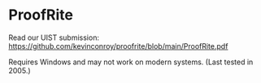 # ProofRite

Read our UIST submission: https://github.com/kevinconroy/proofrite/blob/main/ProofRite.pdf

Requires Windows and may not work on modern systems. (Last tested in 2005.)
